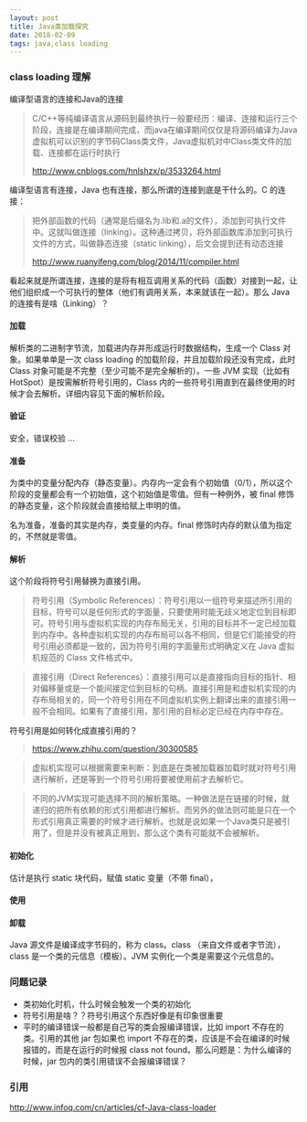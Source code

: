 ```yaml
---
layout: post
title: Java类加载探究
date: 2018-02-09
tags: java,class loading
---
```


### class loading 理解

编译型语言的连接和Java的连接

> C/C++等纯编译语言从源码到最终执行一般要经历：编译、连接和运行三个阶段，连接是在编译期间完成，而java在编译期间仅仅是将源码编译为Java虚拟机可以识别的字节码Class类文件，Java虚拟机对中Class类文件的加载、连接都在运行时执行
>
> http://www.cnblogs.com/hnlshzx/p/3533264.html

编译型语言有连接，Java 也有连接，那么所谓的连接到底是干什么的。C 的连接：

> 把外部函数的代码（通常是后缀名为.lib和.a的文件），添加到可执行文件中。这就叫做连接（linking）。这种通过拷贝，将外部函数库添加到可执行文件的方式，叫做静态连接（static linking），后文会提到还有动态连接
>
> http://www.ruanyifeng.com/blog/2014/11/compiler.html

看起来就是所谓连接，连接的是将有相互调用关系的代码（函数）对接到一起，让他们组织成一个可执行的整体（他们有调用关系，本来就该在一起）。那么 Java 的连接有是啥（Linking）？

<!-- more -->

#### 加载

解析类的二进制字节流，加载进内存并形成运行时数据结构，生成一个 Class 对象。如果单单是一次 class loading 的加载阶段，并且加载阶段还没有完成，此时 Class 对象可能是不完整（至少可能不是完全解析的）。一些 JVM 实现（比如有 HotSpot）是按需解析符号引用的，Class 内的一些符号引用直到在最终使用的时候才会去解析。详细内容见下面的解析阶段。

#### 验证

安全，错误校验 ...

#### 准备

为类中的变量分配内存（静态变量）。内存内一定会有个初始值（0/1），所以这个阶段的变量都会有一个初始值，这个初始值是零值。但有一种例外，被 final 修饰的静态变量，这个阶段就会直接给赋上申明的值。

名为准备，准备的其实是内存，类变量的内存。final 修饰时内存的默认值为指定的，不然就是零值。

#### 解析

这个阶段将符号引用替换为直接引用。

> 符号引用（Symbolic References）：符号引用以一组符号来描述所引用的目标，符号可以是任何形式的字面量，只要使用时能无歧义地定位到目标即可。符号引用与虚拟机实现的内存布局无关，引用的目标并不一定已经加载到内存中。各种虚拟机实现的内存布局可以各不相同，但是它们能接受的符号引用必须都是一致的，因为符号引用的字面量形式明确定义在 Java 虚拟机规范的 Class 文件格式中。

> 直接引用（Direct References）：直接引用可以是直接指向目标的指针、相对偏移量或是一个能间接定位到目标的句柄。直接引用是和虚拟机实现的内存布局相关的，同一个符号引用在不同虚拟机实例上翻译出来的直接引用一般不会相同。如果有了直接引用，那引用的目标必定已经在内存中存在。

符号引用是如何转化成直接引用的？

> https://www.zhihu.com/question/30300585

> 虚拟机实现可以根据需要来判断：到底是在类被加载器加载时就对符号引用进行解析，还是等到一个符号引用将要被使用前才去解析它。

> 不同的JVM实现可能选择不同的解析策略。一种做法是在链接的时候，就递归的把所有依赖的形式引用都进行解析。而另外的做法则可能是只在一个形式引用真正需要的时候才进行解析。也就是说如果一个Java类只是被引用了，但是并没有被真正用到，那么这个类有可能就不会被解析。

#### 初始化

估计是执行 static 块代码，赋值 static 变量（不带 final），

#### 使用

#### 卸载

Java 源文件是编译成字节码的，称为 class。class （来自文件或者字节流），class 是一个类的元信息（模板）。JVM 实例化一个类是需要这个元信息的。

### 问题记录

- 类初始化时机，什么时候会触发一个类的初始化
- 符号引用是啥？？符号引用这个东西好像是有印象很重要
- 平时的编译错误一般都是自己写的类会报编译错误，比如 import 不存在的类。引用的其他 jar 包如果也 import 不存在的类，应该是不会在编译的时候报错的，而是在运行的时候报 class not found。那么问题是：为什么编译的时候，jar 包内的类引用错误不会报编译错误？

### 引用

http://www.infoq.com/cn/articles/cf-Java-class-loader
